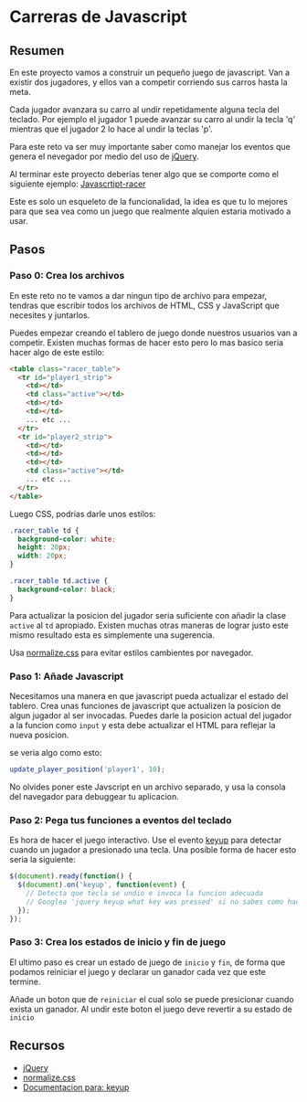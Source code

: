 # Carreras de Javascript

## Resumen

En este proyecto vamos a construir un pequeño juego de javascript. Van a existir dos jugadores, y ellos van a competir corriendo sus carros hasta la meta.

Cada jugador avanzara su carro al undir repetidamente alguna tecla del teclado. Por ejemplo el jugador 1 puede avanzar su carro al undir la tecla 'q' mientras que el jugador 2 lo hace al undir la teclas 'p'.

Para este reto va ser muy importante saber como manejar los eventos que genera el nevegador por medio del uso de [jQuery][].

Al terminar este proyecto deberias tener algo que se comporte como el siguiente ejemplo: [Javascrtipt-racer](https://juan267.github.io/javascript-racer/)

Este es solo un esqueleto de la funcionalidad, la idea es que tu lo mejores para que sea vea como un juego que realmente alquien estaria motivado a usar.

## Pasos


### Paso 0: Crea los archivos

En este reto no te vamos a dar ningun tipo de archivo para empezar, tendras que escribir todos los archivos de HTML, CSS y JavaScript que necesites y juntarlos.

Puedes empezar creando el tablero de juego donde nuestros usuarios van a competir. Existen muchas formas de hacer esto pero lo mas basico seria hacer algo de este estilo:

```html
<table class="racer_table">
  <tr id="player1_strip">
    <td></td>
    <td class="active"></td>
    <td></td>
    <td></td>
    ... etc ...
  </tr>
  <tr id="player2_strip">
    <td></td>
    <td></td>
    <td></td>
    <td class="active"></td>
    ... etc ...
  </tr>
</table>
```

Luego CSS, podrias darle unos estilos:


```css
.racer_table td {
  background-color: white;
  height: 20px;
  width: 20px;
}

.racer_table td.active {
  background-color: black;
}
```

Para actualizar la posicion del jugador seria suficiente con añadir la clase `active` al `td` apropiado. Existen muchas otras maneras de lograr justo este mismo resultado esta es simplemente una sugerencia.

Usa [normalize.css][] para evitar estilos cambientes por navegador.

### Paso 1: Añade Javascript

Necesitamos una manera en que javascript pueda actualizar el estado del tablero. Crea unas funciones de javascript que actualizen la posicion de algun jugador al ser invocadas. Puedes darle la posicion actual del jugador a la funcion como `input` y esta debe actualizar el HTML para reflejar la nueva posicion.

se veria algo como esto:

```javascript
update_player_position('player1', 10);
```

No olvides poner este Javscript en un archivo separado, y usa la consola del navegador para debuggear tu aplicacion.

### Paso 2: Pega tus funciones a eventos del teclado

Es hora de hacer el juego interactivo. Use el evento [keyup][] para detectar cuando un jugador a presionado una tecla. Una posible forma de hacer esto seria la siguiente:


```javascript
$(document).ready(function() {
  $(document).on('keyup', function(event) {
    // Detecta que tecla se undio e invoca la funcion adecuada
    // Googlea 'jquery keyup what key was pressed' si no sabes como hacer esto
  });
});
```

### Paso 3: Crea los estados de inicio y fin de juego

El ultimo paso es crear un estado de juego de `inicio` y `fin`, de forma que podamos reiniciar el juego y declarar un ganador cada vez que este termine.

Añade un boton que de `reiniciar` el cual solo se puede presicionar cuando exista un ganador. Al undir este boton el juego deve revertir a su estado de `inicio`

## Recursos

* [jQuery][]
* [normalize.css][]
* [Documentacion para: keyup][keyup]


[jQuery]: http://learn.jquery.com/about-jquery/
[normalize.css]: http://necolas.github.com/normalize.css/
[keyup]: http://api.jquery.com/keyup/


